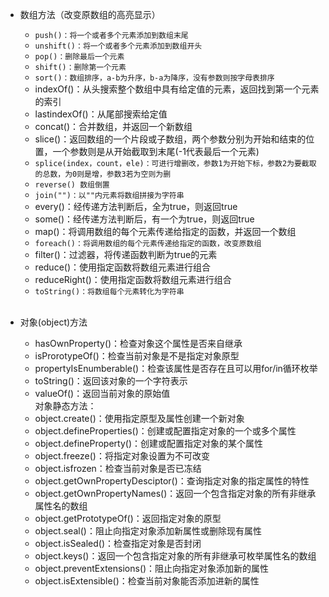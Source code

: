 *  数组方法（改变原数组的高亮显示）
    * `push()：将一个或者多个元素添加到数组末尾`
    * `unshift()：将一个或者多个元素添加到数组开头`
    * `pop()：删除最后一个元素`
    * `shift()：删除第一个元素`
    * `sort()：数组排序，a-b为升序，b-a为降序，没有参数则按字母表排序`
    * indexOf()：从头搜索整个数组中具有给定值的元素，返回找到第一个元素的索引
    * lastindexOf()：从尾部搜索给定值
    * concat()：合并数组，并返回一个新数组
    * slice()：返回数组的一个片段或子数组，两个参数分别为开始和结束的位置，一个参数则是从开始截取到末尾(-1代表最后一个元素)  
    * `splice(index，count，ele)：可进行增删改，参数1为开始下标，参数2为要截取的总数，为0则是增，参数3若为空则为删`
    * `reverse() 数组倒置`
    * `join("")：以""内元素将数组拼接为字符串`
    * every()：经传递方法判断后，全为true，则返回true
    * some()：经传递方法判断后，有一个为true，则返回true
    * map()：将调用数组的每个元素传递给指定的函数，并返回一个数组
    * `foreach()：将调用数组的每个元素传递给指定的函数，改变原数组`
    * filter()：过滤器，将传递函数判断为true的元素
    * reduce()：使用指定函数将数组元素进行组合
    * reduceRight()：使用指定函数将数组元素进行组合
    * `toString()：将数组每个元素转化为字符串`
    <br>

* 对象(object)方法
    * hasOwnProperty()：检查对象这个属性是否来自继承
    * isProrotypeOf()：检查当前对象是不是指定对象原型
    * propertyIsEnumberable()：检查该属性是否存在且可以用for/in循环枚举
    * toString()：返回该对象的一个字符表示
    * valueOf()：返回当前对象的原始值<br>对象静态方法：<br>
    * object.create()：使用指定原型及属性创建一个新对象
    * object.defineProperties()：创建或配置指定对象的一个或多个属性
    * object.defineProperty()：创建或配置指定对象的某个属性
    * object.freeze()：将指定对象设置为不可改变
    * object.isfrozen：检查当前对象是否已冻结
    * object.getOwnPropertyDesciptor()：查询指定对象的指定属性的特性
    * object.getOwnPropertyNames()：返回一个包含指定对象的所有非继承属性名的数组
    * object.getPrototypeOf()：返回指定对象的原型
    * object.seal()：阻止向指定对象添加新属性或删除现有属性
    * object.isSealed()：检查指定对象是否封闭
    * object.keys()：返回一个包含指定对象的所有非继承可枚举属性名的数组
    * object.preventExtensions()：阻止向指定对象添加新的属性
    * object.isExtensible()：检查当前对象能否添加进新的属性